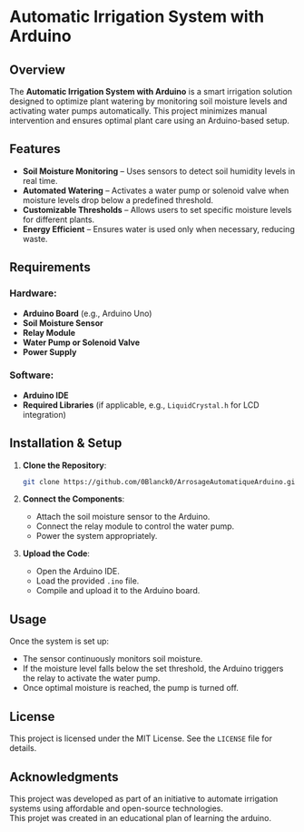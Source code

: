 # Automatic Irrigation System with Arduino

## Overview
The **Automatic Irrigation System with Arduino** is a smart irrigation solution designed to optimize plant watering by monitoring soil moisture levels and activating water pumps automatically. This project minimizes manual intervention and ensures optimal plant care using an Arduino-based setup.

## Features
- **Soil Moisture Monitoring** – Uses sensors to detect soil humidity levels in real time.
- **Automated Watering** – Activates a water pump or solenoid valve when moisture levels drop below a predefined threshold.
- **Customizable Thresholds** – Allows users to set specific moisture levels for different plants.
- **Energy Efficient** – Ensures water is used only when necessary, reducing waste.

## Requirements
### Hardware:
- **Arduino Board** (e.g., Arduino Uno)
- **Soil Moisture Sensor**
- **Relay Module**
- **Water Pump or Solenoid Valve**
- **Power Supply**

### Software:
- **Arduino IDE**
- **Required Libraries** (if applicable, e.g., `LiquidCrystal.h` for LCD integration)

## Installation & Setup
1. **Clone the Repository**:
   ```bash
   git clone https://github.com/0Blanck0/ArrosageAutomatiqueArduino.git
   ```
   
2. **Connect the Components**:
   - Attach the soil moisture sensor to the Arduino.
   - Connect the relay module to control the water pump.
   - Power the system appropriately.
     
3. **Upload the Code**:
   - Open the Arduino IDE.
   - Load the provided `.ino` file.
   - Compile and upload it to the Arduino board.

## Usage
Once the system is set up:
- The sensor continuously monitors soil moisture.
- If the moisture level falls below the set threshold, the Arduino triggers the relay to activate the water pump.
- Once optimal moisture is reached, the pump is turned off.

## License
This project is licensed under the MIT License. See the `LICENSE` file for details.

## Acknowledgments
This project was developed as part of an initiative to automate irrigation systems using affordable and open-source technologies.   
This projet was created in an educational plan of learning the arduino.
